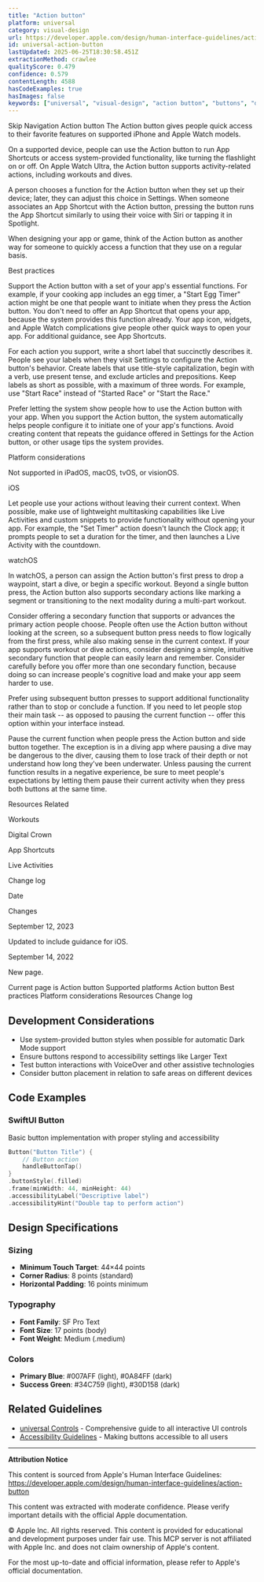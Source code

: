 ```yaml
---
title: "Action button"
platform: universal
category: visual-design
url: https://developer.apple.com/design/human-interface-guidelines/action-button
id: universal-action-button
lastUpdated: 2025-06-25T18:30:58.451Z
extractionMethod: crawlee
qualityScore: 0.479
confidence: 0.579
contentLength: 4588
hasCodeExamples: true
hasImages: false
keywords: ["universal", "visual-design", "action button", "buttons", "design", "interface", "navigation", "system", "widgets", "ios"]
---
```

Skip Navigation
Action button
The Action button gives people quick access to their favorite features on supported iPhone and Apple Watch models.

On a supported device, people can use the Action button to run App Shortcuts or access system-provided functionality, like turning the flashlight on or off. On Apple Watch Ultra, the Action button supports activity-related actions, including workouts and dives.

A person chooses a function for the Action button when they set up their device; later, they can adjust this choice in Settings. When someone associates an App Shortcut with the Action button, pressing the button runs the App Shortcut similarly to using their voice with Siri or tapping it in Spotlight.

When designing your app or game, think of the Action button as another way for someone to quickly access a function that they use on a regular basis.

Best practices

Support the Action button with a set of your app's essential functions. For example, if your cooking app includes an egg timer, a "Start Egg Timer" action might be one that people want to initiate when they press the Action button. You don't need to offer an App Shortcut that opens your app, because the system provides this function already. Your app icon, widgets, and Apple Watch complications give people other quick ways to open your app. For additional guidance, see App Shortcuts.

For each action you support, write a short label that succinctly describes it. People see your labels when they visit Settings to configure the Action button's behavior. Create labels that use title-style capitalization, begin with a verb, use present tense, and exclude articles and prepositions. Keep labels as short as possible, with a maximum of three words. For example, use "Start Race" instead of "Started Race" or "Start the Race."

Prefer letting the system show people how to use the Action button with your app. When you support the Action button, the system automatically helps people configure it to initiate one of your app's functions. Avoid creating content that repeats the guidance offered in Settings for the Action button, or other usage tips the system provides.

Platform considerations

Not supported in iPadOS, macOS, tvOS, or visionOS.

iOS

Let people use your actions without leaving their current context. When possible, make use of lightweight multitasking capabilities like Live Activities and custom snippets to provide functionality without opening your app. For example, the "Set Timer" action doesn't launch the Clock app; it prompts people to set a duration for the timer, and then launches a Live Activity with the countdown.

watchOS

In watchOS, a person can assign the Action button's first press to drop a waypoint, start a dive, or begin a specific workout. Beyond a single button press, the Action button also supports secondary actions like marking a segment or transitioning to the next modality during a multi-part workout.

Consider offering a secondary function that supports or advances the primary action people choose. People often use the Action button without looking at the screen, so a subsequent button press needs to flow logically from the first press, while also making sense in the current context. If your app supports workout or dive actions, consider designing a simple, intuitive secondary function that people can easily learn and remember. Consider carefully before you offer more than one secondary function, because doing so can increase people's cognitive load and make your app seem harder to use.

Prefer using subsequent button presses to support additional functionality rather than to stop or conclude a function. If you need to let people stop their main task -- as opposed to pausing the current function -- offer this option within your interface instead.

Pause the current function when people press the Action button and side button together. The exception is in a diving app where pausing a dive may be dangerous to the diver, causing them to lose track of their depth or not understand how long they've been underwater. Unless pausing the current function results in a negative experience, be sure to meet people's expectations by letting them pause their current activity when they press both buttons at the same time.

Resources
Related

Workouts

Digital Crown

App Shortcuts

Live Activities

Change log

Date

Changes

September 12, 2023

Updated to include guidance for iOS.

September 14, 2022

New page.

Current page is Action button
Supported platforms
Action button
Best practices
Platform considerations
Resources
Change log

## Development Considerations

- Use system-provided button styles when possible for automatic Dark Mode support
- Ensure buttons respond to accessibility settings like Larger Text
- Test button interactions with VoiceOver and other assistive technologies
- Consider button placement in relation to safe areas on different devices


## Code Examples

### SwiftUI Button

Basic button implementation with proper styling and accessibility

```swift
Button("Button Title") {
    // Button action
    handleButtonTap()
}
.buttonStyle(.filled)
.frame(minWidth: 44, minHeight: 44)
.accessibilityLabel("Descriptive label")
.accessibilityHint("Double tap to perform action")
```



## Design Specifications

### Sizing

- **Minimum Touch Target**: 44×44 points
- **Corner Radius**: 8 points (standard)
- **Horizontal Padding**: 16 points minimum

### Typography

- **Font Family**: SF Pro Text
- **Font Size**: 17 points (body)
- **Font Weight**: Medium (.medium)

### Colors

- **Primary Blue**: #007AFF (light), #0A84FF (dark)
- **Success Green**: #34C759 (light), #30D158 (dark)



## Related Guidelines

- [universal Controls](https://developer.apple.com/design/human-interface-guidelines/controls) - Comprehensive guide to all interactive UI controls
- [Accessibility Guidelines](https://developer.apple.com/design/human-interface-guidelines/accessibility) - Making buttons accessible to all users

---

**Attribution Notice**

This content is sourced from Apple's Human Interface Guidelines: https://developer.apple.com/design/human-interface-guidelines/action-button

This content was extracted with moderate confidence. Please verify important details with the official Apple documentation.

© Apple Inc. All rights reserved. This content is provided for educational and development purposes under fair use. This MCP server is not affiliated with Apple Inc. and does not claim ownership of Apple's content.

For the most up-to-date and official information, please refer to Apple's official documentation.
